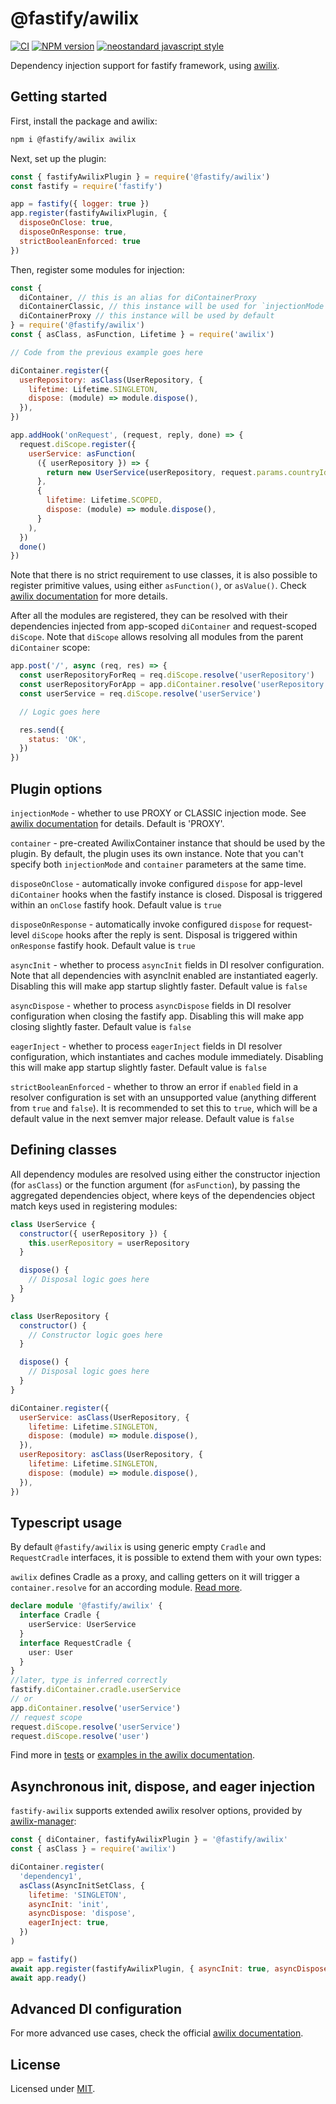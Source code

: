# @fastify/awilix

[![CI](https://github.com/fastify/fastify-awilix/actions/workflows/ci.yml/badge.svg?branch=main)](https://github.com/fastify/fastify-awilix/actions/workflows/ci.yml)
[![NPM version](https://img.shields.io/npm/v/@fastify/awilix)](https://www.npmjs.com/package/@fastify/awilix)
[![neostandard javascript style](https://img.shields.io/badge/code_style-neostandard-brightgreen?style=flat)](https://github.com/neostandard/neostandard)

Dependency injection support for fastify framework, using [awilix](https://github.com/jeffijoe/awilix).

## Getting started

First, install the package and awilix:

```bash
npm i @fastify/awilix awilix
```

Next, set up the plugin:

```js
const { fastifyAwilixPlugin } = require('@fastify/awilix')
const fastify = require('fastify')

app = fastify({ logger: true })
app.register(fastifyAwilixPlugin, {
  disposeOnClose: true,
  disposeOnResponse: true,
  strictBooleanEnforced: true
})
```

Then, register some modules for injection:

```js
const {
  diContainer, // this is an alias for diContainerProxy
  diContainerClassic, // this instance will be used for `injectionMode = 'CLASSIC'`
  diContainerProxy // this instance will be used by default
} = require('@fastify/awilix')
const { asClass, asFunction, Lifetime } = require('awilix')

// Code from the previous example goes here

diContainer.register({
  userRepository: asClass(UserRepository, {
    lifetime: Lifetime.SINGLETON,
    dispose: (module) => module.dispose(),
  }),
})

app.addHook('onRequest', (request, reply, done) => {
  request.diScope.register({
    userService: asFunction(
      ({ userRepository }) => {
        return new UserService(userRepository, request.params.countryId)
      },
      {
        lifetime: Lifetime.SCOPED,
        dispose: (module) => module.dispose(),
      }
    ),
  })
  done()
})
```

Note that there is no strict requirement to use classes, it is also possible to register primitive values, using either `asFunction()`, or `asValue()`. Check [awilix documentation](https://github.com/jeffijoe/awilix) for more details.

After all the modules are registered, they can be resolved with their dependencies injected from app-scoped `diContainer` and request-scoped `diScope`. Note that `diScope` allows resolving all modules from the parent `diContainer` scope:

```js
app.post('/', async (req, res) => {
  const userRepositoryForReq = req.diScope.resolve('userRepository')
  const userRepositoryForApp = app.diContainer.resolve('userRepository') // This returns exact same result as the previous line
  const userService = req.diScope.resolve('userService')

  // Logic goes here

  res.send({
    status: 'OK',
  })
})
```

## Plugin options

`injectionMode` - whether to use PROXY or CLASSIC injection mode. See [awilix documentation](https://www.npmjs.com/package/awilix#injection-modes) for details. Default is 'PROXY'.

`container` - pre-created AwilixContainer instance that should be used by the plugin. By default, the plugin uses its own instance. Note that you can't specify both `injectionMode` and `container` parameters at the same time.

`disposeOnClose` - automatically invoke configured `dispose` for app-level `diContainer` hooks when the fastify instance is closed.
Disposal is triggered within an `onClose` fastify hook.
Default value is `true`

`disposeOnResponse` - automatically invoke configured `dispose` for request-level `diScope` hooks after the reply is sent.
Disposal is triggered within `onResponse` fastify hook.
Default value is `true`

`asyncInit` - whether to process `asyncInit` fields in DI resolver configuration. Note that all dependencies with asyncInit enabled are instantiated eagerly. Disabling this will make app startup slightly faster.
Default value is `false`

`asyncDispose` - whether to process `asyncDispose` fields in DI resolver configuration when closing the fastify app. Disabling this will make app closing slightly faster.
Default value is `false`

`eagerInject` - whether to process `eagerInject` fields in DI resolver configuration, which instantiates and caches module immediately. Disabling this will make app startup slightly faster.
Default value is `false`

`strictBooleanEnforced` - whether to throw an error if `enabled` field in a resolver configuration is set with an unsupported value (anything different from `true` and `false`). It is recommended to set this to `true`, which will be a default value in the next semver major release.
Default value is `false`

## Defining classes

All dependency modules are resolved using either the constructor injection (for `asClass`) or the function argument (for `asFunction`), by passing the aggregated dependencies object, where keys
of the dependencies object match keys used in registering modules:

```js
class UserService {
  constructor({ userRepository }) {
    this.userRepository = userRepository
  }

  dispose() {
    // Disposal logic goes here
  }
}

class UserRepository {
  constructor() {
    // Constructor logic goes here
  }

  dispose() {
    // Disposal logic goes here
  }
}

diContainer.register({
  userService: asClass(UserRepository, {
    lifetime: Lifetime.SINGLETON,
    dispose: (module) => module.dispose(),
  }),
  userRepository: asClass(UserRepository, {
    lifetime: Lifetime.SINGLETON,
    dispose: (module) => module.dispose(),
  }),
})
```

## Typescript usage

By default `@fastify/awilix` is using generic empty `Cradle` and `RequestCradle` interfaces, it is possible to extend them with your own types:

`awilix` defines Cradle as a proxy, and calling getters on it will trigger a `container.resolve` for an according module. [Read more](https://github.com/jeffijoe/awilix#containercradle).

```typescript
declare module '@fastify/awilix' {
  interface Cradle {
    userService: UserService
  }
  interface RequestCradle {
    user: User
  }
}
//later, type is inferred correctly
fastify.diContainer.cradle.userService
// or
app.diContainer.resolve('userService')
// request scope
request.diScope.resolve('userService')
request.diScope.resolve('user')
```

Find more in [tests](lib/index.test-d.ts) or [examples in the awilix documentation](https://github.com/jeffijoe/awilix/blob/master/examples/typescript/src/index.ts).

## Asynchronous init, dispose, and eager injection

`fastify-awilix` supports extended awilix resolver options, provided by [awilix-manager](https://github.com/kibertoad/awilix-manager#getting-started):

```js
const { diContainer, fastifyAwilixPlugin } = '@fastify/awilix'
const { asClass } = require('awilix')

diContainer.register(
  'dependency1',
  asClass(AsyncInitSetClass, {
    lifetime: 'SINGLETON',
    asyncInit: 'init',
    asyncDispose: 'dispose',
    eagerInject: true,
  })
)

app = fastify()
await app.register(fastifyAwilixPlugin, { asyncInit: true, asyncDispose: true, eagerInject: true })
await app.ready()
```

## Advanced DI configuration

For more advanced use cases, check the official [awilix documentation](https://github.com/jeffijoe/awilix).

## License

Licensed under [MIT](./LICENSE).
